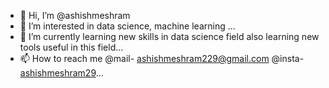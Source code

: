 - 👋 Hi, I’m @ashishmeshram
- 👀 I’m interested in data science, machine learning ...
- 🌱 I’m currently learning new skills in data science field also learning new tools useful in this field...
- 📫 How to reach me @mail- ashishmeshram229@gmail.com @insta- [ashishmeshram29](https://www.instagram.com/ashishmeshram29/)...
<!---
ashishmeshram29/ashishmeshram29 is a ✨ special ✨ repository because its `README.md` (this file) appears on your GitHub profile.
You can click the Preview link to take a look at your changes.
--->
